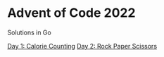 # Advent of Code 2022

Solutions in Go

[Day 1: Calorie Counting](01-calorie-counting/)
[Day 2: Rock Paper Scissors](02-rock-paper-scissors/)

